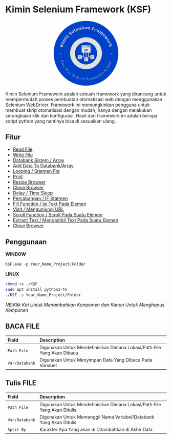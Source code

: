 # Kimin Selenium Framework (KSF)

<p align="center">
  <img width="40%" src="../foto/KSF.png"/>
</p>
     Kimin Selenium Framework adalah sebuah framework yang dirancang untuk mempermudah proses pembuatan otomatisasi web dengan menggunakan Selenium WebDriver. Framework ini memungkinkan pengguna untuk membuat skrip otomatisasi dengan mudah, hanya dengan melakukan serangkaian klik dan konfigurasi. Hasil dari framework ini adalah berupa script python yang nantinya bisa di sesuaikan ulang.

## Fitur

- [Read File](#baca-file)
- [Write File](#tulis-file)
- [Databank Sistem / Array]()
- [Add Data To Databank/Array]()
- [Looping / Statmen For]()
- [Print]()
- [Resize Browser]()
- [Close Browser]()
- [Delay / Time Sleep]()
- [Percabangan / IF Statmen]()
- [Fill Function / Isi Text Pada Elemen]()
- [Visit / Mengunjungi URL]()
- [Scroll Function / Scroll Pada Suatu Elemen]()
- [Extract Text / Mengambil Text Pada Suatu Elemen]()
- [Close Browser]()


## Penggunaan

**WINDOW**
```python
KSF.exe -p Your_Name_Project/Folder
```

**LINUX**
```bash
chmod +x ./KSF
sudo apt install python3-tk
./KSF -p Your_Name_Project/Folder
```

*NB:Klik Kiri Untuk Menambahkan Komponen dan Kanan Untuk Menghapus Komponen*


## BACA FILE

| Field |  Description                |
| :-------- | :------------------------- |
| `Path File` | Digunakan Untuk Mendefinisikan Dimana Lokasi/Path File Yang Akan Dibaca  |
| `Var/Databank` | Digunakan Untuk Menyimpan Data Yang Dibaca Pada Variabel  |


## Tulis FILE

| Field | Description                |
| :-------- | :------------------------- |
| `Path File` | Digunakan Untuk Mendefinisikan Dimana Lokasi/Path File Yang Akan Ditulis  |
| `Var/Databank`| Digunakan Untuk Memanggil Nama Variabel/Databank Yang Akan Ditulis |
| `Split By` | Karakter Apa Yang akan di Ditambahkan di Akhir Data |
